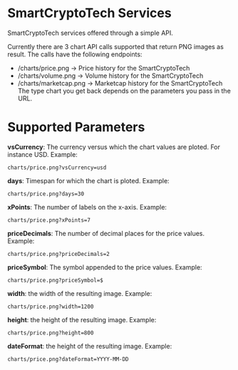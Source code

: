 # SmartCryptoTech Services
SmartCryptoTech services offered through a simple API. 

Currently there are 3 chart API calls supported that return PNG images as result. The calls have the following endpoints:

* /charts/price.png -> Price history for the SmartCryptoTech
* /charts/volume.png -> Volume history for the SmartCryptoTech
* /charts/marketcap.png -> Marketcap history for the SmartCryptoTech
The type chart you get back depends on the parameters you pass in the URL.

# Supported Parameters

**vsCurrency**: The currency versus which the chart values are ploted. For instance USD. Example:

```
charts/price.png?vsCurrency=usd
```

**days**: Timespan for which the chart is ploted. Example:

```
charts/price.png?days=30
```

**xPoints**: The number of labels on the x-axis. Example:

```
charts/price.png?xPoints=7
```

**priceDecimals**: The number of decimal places for the price values. Example:

```
charts/price.png?priceDecimals=2
```

**priceSymbol**: The symbol appended to the price values. Example:

```
charts/price.png?priceSymbol=$
```

**width**: the width of the resulting image. Example:

```
charts/price.png?width=1200
```

**height**: the height of the resulting image. Example:

```
charts/price.png?height=800
```
**dateFormat**: the height of the resulting image. Example:

```
charts/price.png?dateFormat=YYYY-MM-DD
```
